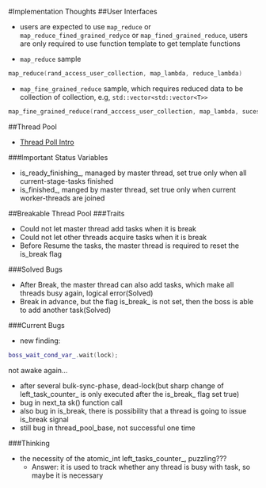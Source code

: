 #Implementation Thoughts
##User Interfaces
- users are expected to use `map_reduce` or `map_reduce_fined_grained_redyce` or `map_fined_grained_reduce`, users are only 
required to use function template to get template functions

- `map_reduce` sample

```cpp
map_reduce(rand_access_user_collection, map_lambda, reduce_lambda)
```

- `map_fine_grained_reduce` sample, which requires reduced data to be collection of collection, e.g, `std::vector<std::vector<T>>`

```cpp
map_fine_grained_reduce(rand_acccess_user_collection, map_lambda, sucess_call_back_lambda, fail_call_back_lambda, flag_lambda)
```

##Thread Pool
- [Thread Poll Intro](ThreadPoolIntro.md)

###Important Status Variables
- is_ready_finishing_, managed by master thread, set true only when all current-stage-tasks finished
- is_finished_, manged by master thread, set true only when current worker-threads are joined

##Breakable Thread Pool
###Traits
- Could not let master thread add tasks when it is break
- Could not let other threads acquire tasks when it is break
- Before Resume the tasks, the master thread is required to reset the is_break flag

###Solved Bugs
- After Break, the master thread can also add tasks, which make all threads busy again, logical error(Solved)
- Break in advance, but the flag is_break_ is not set, then the boss is able to add another task(Solved)

###Current Bugs
- new finding:   
```cpp
boss_wait_cond_var_.wait(lock);
```   
not awake again...
- after several bulk-sync-phase, dead-lock(but sharp change of left_task_counter_ is only executed after the is_break_ flag set true)
- bug in next_ta   sk() function call
- also bug in is_break, there is possibility that a thread is going to issue is_break signal
- still bug in thread_pool_base, not successful one time

###Thinking
- the necessity of the atomic_int left_tasks_counter_, puzzling???
    - Answer: it is used to track whether any thread is busy with task, so maybe it is necessary